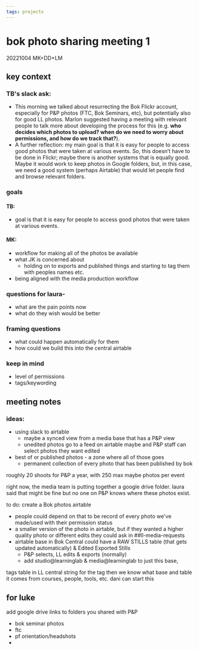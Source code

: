 ```yaml
---
tags: projects
---
```

# bok photo sharing meeting 1
20221004 MK+DD+LM

## key context
### TB's slack ask: 
* This morning we talked about resurrecting the Bok Flickr account, especially for P&P photos (FTC, Bok Seminars, etc), but potentially also for good LL photos.  Marlon suggested having a meeting with relevant people to talk more about developing the process for this (e.g. **who decides which photos to upload?  when do we need to worry about permissions, and how do we track that?**).
* A further reflection: my main goal is that it is easy for people to access good photos that were taken at various events.  So, this doesn’t have to be done in Flickr; maybe there is another systems that is equally good.  Maybe it would work to keep photos in Google folders, but, in this case, we need a good system (perhaps Airtable) that would let people find and browse relevant folders.


### goals
#### TB:
* goal is that it is easy for people to access good photos that were taken at various events.
#### MK:
* workflow for making all of the photos be available
* what JK is concerned about
    * holding on to exports and published things and starting to tag them with peoples names etc.
* being aligned with the media production workflow

### questions for laura-
* what are the pain points now
* what do they wish would be better

### framing questions
* what could happen automatically for them
* how could we build this into the central airtable 

### keep in mind
* level of permissions
* tags/keywording

## meeting notes
### ideas:
* using slack to airtable
    * maybe a synced view from a media base that has a P&P view
    * unedited photos go to a feed on airtable maybe and P&P staff can select photos they want edited
* best of or published photos - a zone where all of those goes
    * permanent collection of every photo that has been published by bok

roughly 20 shoots for P&P a year, with 250 max maybe photos per event

right now, the media team is putting together a google drive folder. laura said that might be fine but no one on P&P knows where these photos exist.

to do:
create a Bok photos airtable
* people could depend on that to be record of every photo we've made/used with their permission status
* a smaller version of the photo in airtable, but if they wanted a higher quality photo or different edits they could ask in ##ll-media-requests
* airtable base in Bok Central could have a RAW STILLS table (that gets updated automatically) & Edited Exported Stills 
    * P&P selects, LL edits & exports (normally)
    * add studio@learninglab & media@learninglab to just this base, 


tags table in LL central
string for the tag
then we know what base and table it comes from
courses, people, tools, etc.
dani can start this


## for luke 
add google drive links to folders you shared with P&P

* bok seminar photos
* ftc
* pf orientation/headshots
* 
